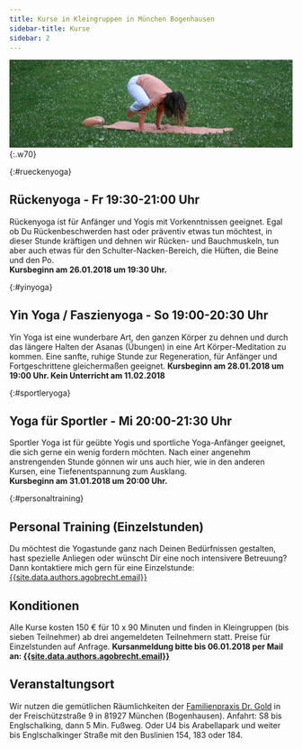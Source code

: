 ```yaml
---
title: Kurse in Kleingruppen in München Bogenhausen
sidebar-title: Kurse
sidebar: 2
---
```


![Die Krähe](/assets/images/kraehe-pano.jpg){:.w70}

{:#rueckenyoga}
## Rückenyoga - Fr 19:30-21:00 Uhr
Rückenyoga ist für Anfänger und Yogis mit Vorkenntnissen geeignet. Egal ob Du Rückenbeschwerden hast oder präventiv etwas tun möchtest, in dieser Stunde kräftigen und dehnen wir Rücken- und Bauchmuskeln, tun aber auch etwas für den Schulter-Nacken-Bereich, die Hüften, die Beine und den Po.  
**Kursbeginn am 26.01.2018 um 19:30 Uhr.**

{:#yinyoga}
## Yin Yoga / Faszienyoga - So 19:00-20:30 Uhr
Yin Yoga ist eine wunderbare Art, den ganzen Körper zu dehnen und durch das längere Halten der Asanas (Übungen) in eine Art Körper-Meditation zu kommen. Eine sanfte, ruhige Stunde zur Regeneration, für Anfänger und Fortgeschrittene gleichermaßen geeignet.   **Kursbeginn am 28.01.2018 um 19:00 Uhr. Kein Unterricht am 11.02.2018**

{:#sportleryoga}
## Yoga für Sportler - Mi 20:00-21:30 Uhr
Sportler Yoga ist für geübte Yogis und sportliche Yoga-Anfänger geeignet, die sich gerne ein wenig fordern möchten. Nach einer angenehm anstrengenden Stunde gönnen wir uns auch hier, wie in den anderen Kursen, eine Tiefenentspannung zum Ausklang.  
**Kursbeginn am 31.01.2018 um 20:00 Uhr.**

{:#personaltraining}
## Personal Training (Einzelstunden)
Du möchtest die Yogastunde ganz nach Deinen Bedürfnissen gestalten, hast spezielle Anliegen oder wünscht Dir eine noch intensivere Betreuung? Dann kontaktiere mich gern für eine Einzelstunde: [{{site.data.authors.agobrecht.email}}][1]

## Konditionen
Alle Kurse kosten 150 € für 10 x 90 Minuten und finden in Kleingruppen (bis sieben Teilnehmer) ab drei angemeldeten Teilnehmern statt. Preise für Einzelstunden auf Anfrage.  **Kursanmeldung bitte bis 06.01.2018 per Mail an: [{{site.data.authors.agobrecht.email}}][1]**

## Veranstaltungsort
Wir nutzen die gemütlichen Räumlichkeiten der [Familienpraxis Dr. Gold][2] in der Freischützstraße 9 in 81927 München (Bogenhausen). Anfahrt: S8 bis Englschalking, dann 5 Min. Fußweg. Oder U4 bis Arabellapark und weiter bis Englschalkinger Straße mit den Buslinien 154, 183 oder 184.


[1]: mailto:{{site.data.authors.agobrecht.email}}
[2]:https://www.google.de/maps/place/Die+Familienpraxis/@48.1576264,11.6394313,17z/data=!3m1!4b1!4m5!3m4!1s0x479e753cb0dd5227:0x42797684780576af!8m2!3d48.1576264!4d11.64162
